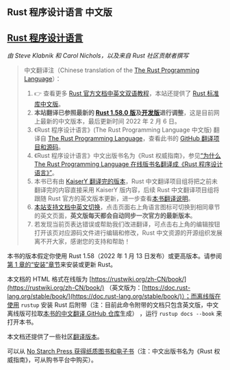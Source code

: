 ## Rust 程序设计语言 中文版

## [Rust 程序设计语言](#rust-程序设计语言)

*由 Steve Klabnik 和 Carol Nichols，以及来自 Rust 社区贡献者撰写*

> 中文翻译注（Chinese translation of the [The Rust Programming Language](https://doc.rust-lang.org/book)）：
>
> 1.  👉 查看更多 [Rust 官方文档中英文双语教程](https://rustwiki.org/)，本站还提供了 [Rust 标准库中文版](https://rustwiki.org/zh-CN/std/)。
> 2.  **本站翻译已参照最新的 [Rust 1.58.0 版](https://doc.rust-lang.org/1.58.0/book/)及[开发版](https://doc.rust-lang.org/nightly/book/)进行调整**，这是目前网上最新的中文版本，最后更新时间 2022 年 2 月 6 日。
> 3.  《Rust 程序设计语言》(The Rust Programming Language 中文版) 翻译自 [The Rust Programming Language](https://doc.rust-lang.org/book)，查看此书的 [GitHub 翻译项目和源码](https://github.com/rust-lang-cn/book-cn)。
> 4.  《Rust 程序设计语言》中文出版书名为《Rust 权威指南》，参见[“为什么 The Rust Programming Language 在线版书名翻译成《Rust 程序设计语言》”](https://rustwiki.org/wiki/translate/other-translation/#the-rust-programing-language)。
> 5.  本书已有由 [KaiserY 翻译完的版本](https://github.com/KaiserY/trpl-zh-cn)，Rust 中文翻译项目组将把之前未翻译完的内容直接采用 KaiserY 版内容，后续 Rust 中文翻译项目组将跟随 Rust 官方的英文版本更新，进一步查看[本书翻译说明](https://rustwiki.org/docs/book/)。
> 6.  [本站支持文档中英文切换](https://rustwiki.org/en/book)，点击页面右上角语言图标可切换到相同章节的英文页面，**英文版每天都会自动同步一次官方的最新版本**。
> 7.  若发现当前页表达错误或帮助我们改进翻译，可点击右上角的编辑按钮打开该页对应源码文件进行编辑和修改，Rust 中文资源的开源组织发展离不开大家，感谢您的支持和帮助！

本书的版本假定你使用 Rust 1.58（2022 年 1 月 13 日发布）或更高版本。请参阅[第 1 章的“安装”章节](https://rustwiki.org/zh-CN/book/ch01-01-installation.html)来安装或更新 Rust。

本文档的 HTML 格式在线版为 [https://rustwiki.org/zh-CN/book/](https://rustwiki.org/zh-CN/book/) （英文版为：[https://doc.rust-lang.org/stable/book/](https://doc.rust-lang.org/stable/book/)）；而离线版在使用 `rustup` 安装 Rust 后附带（注：目前此命令附带的文档只包含英文版，中文离线版可拉取[本书的中文翻译 GitHub 仓库](https://github.com/rust-lang-cn/book-cn)生成） ，运行 `rustup docs --book` 来打开本书。

本文档还提供了一些社区[翻译版本](https://rustwiki.org/zh-CN/book/appendix-06-translation.html)。

可以从 [No Starch Press 获得纸质图书和电子书](https://nostarch.com/rust)（注：中文出版书名为《Rust 权威指南》，可从购书平台中购买）。

[](https://rustwiki.org/zh-CN/book/foreword.html "Next chapter")

[](https://rustwiki.org/zh-CN/book/foreword.html "Next chapter")